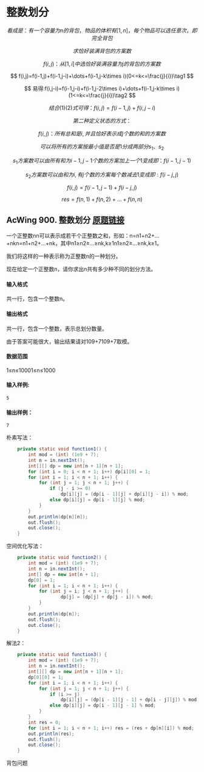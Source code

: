# 整数划分

$$
看成是：有一个容量为n的背包，物品的体积有[1,n]，每个物品可以选任意次，即完全背包
$$

$$
求恰好装满背包的方案数
$$

$$
f(i,j)：从[1,i]中选恰好装满容量为j的背包的方案数
$$

$$
f(i,j)=f(i-1,j)+f(i-1,j-i)+\dots+f(i-1,j-k\times i)(0<=k<=\frac{j}{i})\tag1
$$

$$
易得:f(i,j-i)=f(i-1,j-i)+f(i-1,j-2\times i)+\dots+f(i-1,j-k\times i)(1<=k<=\frac{j}{i})\tag2
$$

$$
结合(1)(2)式可得：f(i,j)=f(i-1,j)+f(i,j-i)
$$

$$
第二种定义状态的方式：
$$

$$
f(i,j)：所有总和是i,并且恰好表示成j个数的和的方案数
$$

$$
可以将所有的方案按最小值是否是1分成两部分s_1、s_2
$$

$$
s_1方案数可以由所有和为i-1,j-1个数的方案加上一个1变成即：f(i-1,j-1)
$$

$$
s_2方案数可以由和为i,有j个数的方案每个数减去1变成即:f(i-j,j)
$$

$$
f(i,j)=f(i-1,j-1)+f(i-j,j)
$$

$$
res = f(n,1)+f(n,2)+\dots+f(n,n)
$$

## AcWing 900. 整数划分   [原题链接](https://www.acwing.com/problem/content/902/)

一个正整数nn可以表示成若干个正整数之和，形如：n=n1+n2+…+nkn=n1+n2+…+nk，其中n1≥n2≥…≥nk,k≥1n1≥n2≥…≥nk,k≥1。

我们将这样的一种表示称为正整数n的一种划分。

现在给定一个正整数n，请你求出n共有多少种不同的划分方法。

#### 输入格式

共一行，包含一个整数n。

#### 输出格式

共一行，包含一个整数，表示总划分数量。

由于答案可能很大，输出结果请对109+7109+7取模。

#### 数据范围

1≤n≤10001≤n≤1000

#### 输入样例:

```
5
```

#### 输出样例：

```
7
```

朴素写法：

```java
    private static void function1() {
        int mod = (int) (1e9 + 7);
        int n = in.nextInt();
        int[][] dp = new int[n + 1][n + 1];
        for (int i = 0; i < n + 1; i++) dp[i][0] = 1;
        for (int i = 1; i < n + 1; i++) {
            for (int j = 1; j < n + 1; j++) {
                if (j - i >= 0)
                    dp[i][j] = (dp[i - 1][j] + dp[i][j - i]) % mod;
                else dp[i][j] = dp[i - 1][j] % mod;
            }
        }
        out.println(dp[n][n]);
        out.flush();
        out.close();
    }
```

空间优化写法：

```java
    private static void function2() {
        int mod = (int) (1e9 + 7);
        int n = in.nextInt();
        int[] dp = new int[n + 1];
        dp[0] = 1;
        for (int i = 1; i < n + 1; i++) {
            for (int j = i; j < n + 1; j++) {
                    dp[j] = (dp[j] + dp[j - i]) % mod;
            }
        }
        out.println(dp[n]);
        out.flush();
        out.close();
    }
```

解法2：

```java
    private static void function3() {
        int mod = (int) (1e9 + 7);
        int n = in.nextInt();
        int[][] dp = new int[n + 1][n + 1];
        dp[0][0] = 1;
        for (int i = 1; i < n + 1; i++) {
            for (int j = 1; j < n + 1; j++) {
                if (i >= j)
                    dp[i][j] = (dp[i - 1][j - 1] + dp[i - j][j]) % mod;
                else dp[i][j] = dp[i - 1][j - 1] % mod;
            }
        }
        int res = 0;
        for (int i = 1; i < n + 1; i++) res = (res + dp[n][i]) % mod;
        out.println(res);
        out.flush();
        out.close();
    }
```


背包问题